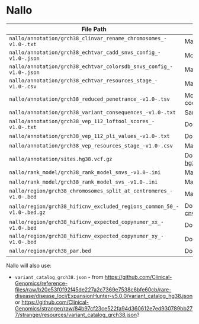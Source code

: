 # Nallo

| File Path                                                              | Source                                                                                                                                                                                                                                                                                        |
| ---------------------------------------------------------------------- | --------------------------------------------------------------------------------------------------------------------------------------------------------------------------------------------------------------------------------------------------------------------------------------------- |
| `nallo/annotation/grch38_clinvar_rename_chromosomes_-v1.0-.txt`        | Manually created                                                                                                                                                                                                                                                                              |
| `nallo/annotation/grch38_echtvar_cadd_snvs_config_-v1.0-.json`         | Modified from [cadd.json](https://raw.githubusercontent.com/brentp/echtvar/11cf54c960ad12674791e103d9e040f44c2143c3/examples/cadd/cadd.json)                                                                                                                                                  |
| `nallo/annotation/grch38_echtvar_colorsdb_snvs_config_-v1.0-.json`     | Manually created                                                                                                                                                                                                                                                                              |
| `nallo/annotation/grch38_echtvar_resources_stage_-v1.0-.csv`           | Manually created                                                                                                                                                                                                                                                                              |
| `nallo/annotation/grch38_reduced_penetrance_-v1.0-.tsv`                | Modified from [reduced_penetrance.tsv](https://raw.githubusercontent.com/nf-core/test-datasets/raredisease/reference/reduced_penetrance.tsv) to hg38 coordinates, should be checked.                                                                                                          |
| `nallo/annotation/grch38_variant_consequences_-v1.0-.txt`              | Same as [variant*consequences_snv*-v1.0-.txt](https://raw.githubusercontent.com/Clinical-Genomics/reference-files/8175d0a023b70351b3a78fc59f3b3ef4ba86653c/rare-disease/vep_variant_consequences/variant_consequences_snv_-v1.0-.txt)                                                         |
| `nallo/annotation/grch38_vep_112_loftool_scores_-v1.0-.txt`            | Downloaded from [LoFtool_scores.txt](https://github.com/Ensembl/VEP_plugins/raw/refs/heads/release/112/LoFtool_scores.txt)                                                                                                                                                                    |
| `nallo/annotation/grch38_vep_112_pli_values_-v1.0-.txt`                | Downloaded from [pLI_values.txt](https://github.com/Ensembl/VEP_plugins/raw/refs/heads/release/112/pLI_values.txt)                                                                                                                                                                            |
| `nallo/annotation/grch38_vep_resources_stage_-v1.0-.csv`               | Manually created                                                                                                                                                                                                                                                                              |
| `nallo/annotation/sites.hg38.vcf.gz`                                   | Downloaded from [sites.hg38.vcf.gz](https://github.com/brentp/somalier/files/3412456/sites.hg38.vcf.gz), same as [hg38.somalier.sites.vcf.gz](https://github.com/Clinical-Genomics/reference-files/raw/838416c14c689babf55399d7b67a018ccbc58497/cancer/references/hg38.somalier.sites.vcf.gz) |
| `nallo/rank_model/grch38_rank_model_snvs_-v1.0-.ini`                   | Manually created                                                                                                                                                                                                                                                                              |
| `nallo/rank_model/grch38_rank_model_svs_-v1.0-.ini`                    | Manually created                                                                                                                                                                                                                                                                              |
| `nallo/region/grch38_chromosomes_split_at_centromeres_-v1.0-.bed`      | Manually created                                                                                                                                                                                                                                                                              |
| `nallo/region/grch38_hificnv_excluded_regions_common_50_-v1.0-.bed.gz` | Downloaded from [cnv.excluded_regions.common_50.hg38.bed.gz](https://github.com/PacificBiosciences/HiFiCNV/raw/bbaab8115c21a0845ebe517a44a7f55ce3a8b64a/data/excluded_regions/cnv.excluded_regions.common_50.hg38.bed.gz)                                                                     |
| `nallo/region/grch38_hificnv_expected_copynumer_xx_-v1.0-.bed`         | Downloaded from [expected_cn.hg38.XX.bed](https://github.com/PacificBiosciences/HiFiCNV/raw/7b0622788cbfbf571c34fff55924991b6c688893/data/expected_cn/expected_cn.hg38.XX.bed)                                                                                                                |
| `nallo/region/grch38_hificnv_expected_copynumer_xy_-v1.0-.bed`         | Downloaded from [expected_cn.hg38.XY.bed](https://raw.githubusercontent.com/PacificBiosciences/HiFiCNV/7b0622788cbfbf571c34fff55924991b6c688893/data/expected_cn/expected_cn.hg38.XY.bed)                                                                                                     |
| `nallo/region/grch38_par.bed`                                          | Downloaded from [GRCh38_PAR.bed](https://storage.googleapis.com/deepvariant/case-study-testdata/GRCh38_PAR.bed)                                                                                                                                                                               |

Nallo will also use:

- `variant_catalog_grch38.json` - from https://github.com/Clinical-Genomics/reference-files/raw/b20e53f0f92f45de227a2c7369e7538c6bfe60cb/rare-disease/disease_loci/ExpansionHunter-v5.0.0/variant_catalog_hg38.json or https://github.com/Clinical-Genomics/stranger/raw/84b97cf23ce522fa94d360612e7ed930789bb277/stranger/resources/variant_catalog_grch38.json?
